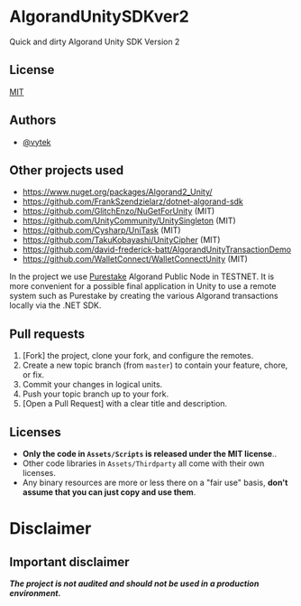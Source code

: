 # AlgorandUnitySDKver2
 Quick and dirty Algorand Unity SDK Version 2
 
## License

[MIT](https://choosealicense.com/licenses/mit/)

  
## Authors

- [@vytek](https://www.github.com/Vytek)

## Other projects used

- https://www.nuget.org/packages/Algorand2_Unity/
- https://github.com/FrankSzendzielarz/dotnet-algorand-sdk
- https://github.com/GlitchEnzo/NuGetForUnity (MIT) 
- https://github.com/UnityCommunity/UnitySingleton (MIT)
- https://github.com/Cysharp/UniTask (MIT)
- https://github.com/TakuKobayashi/UnityCipher (MIT)
- https://github.com/david-frederick-batt/AlgorandUnityTransactionDemo
- https://github.com/WalletConnect/WalletConnectUnity (MIT)

In the project we use [Purestake](https://www.purestake.com/networks/algorand/) Algorand Public Node in TESTNET. It is more convenient for a possible final application in Unity to use a remote system such as Purestake by creating the various Algorand transactions locally via the .NET SDK.
 
 ## Pull requests

 1. [Fork] the project, clone your fork, and configure the remotes.
 2. Create a new topic branch (from `master`) to contain your feature,
 chore, or fix.
 3. Commit your changes in logical units.
 4. Push your topic branch up to your fork.
 5. [Open a Pull Request] with a clear title and description.
 
 ## Licenses

 - **Only the code in `Assets/Scripts` is released under the MIT license**..
 - Other code libraries in `Assets/Thirdparty` all come with their own licenses.
 - Any binary resources are more or less there on a "fair use" basis, **don't assume that you can just copy and use them**.

# Disclaimer
## Important disclaimer

***The project is not audited and should not be used in a production environment.***

